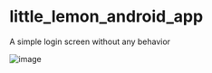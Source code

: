 # little_lemon_android_app
A simple login screen without any behavior

![image](https://github.com/Aymen-Khanfir/little_lemon_android_app/assets/110935485/1f732524-a7fc-41d8-a382-28d7e7fbf9ae)

